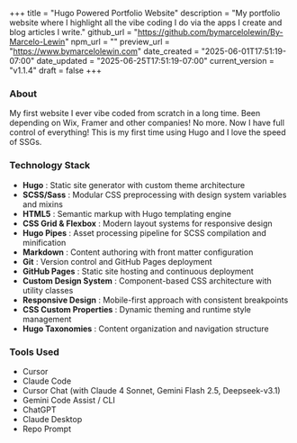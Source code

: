 +++
title = "Hugo Powered Portfolio Website"
description = "My portfolio website where I highlight all the vibe coding I do via the apps I create and blog articles I write."
github_url = "https://github.com/bymarcelolewin/By-Marcelo-Lewin"
npm_url = ""
preview_url = "https://www.bymarcelolewin.com"
date_created = "2025-06-01T17:51:19-07:00"
date_updated = "2025-06-25T17:51:19-07:00"
current_version = "v1.1.4"
draft = false
+++

### About
My first website I ever vibe coded from scratch in a long time. Been depending on Wix, Framer and other companies!  No more.  Now I have full control of everything! This is my first time using Hugo and I love the speed of SSGs.

### Technology Stack
- **Hugo** : Static site generator with custom theme architecture
- **SCSS/Sass** : Modular CSS preprocessing with design system variables and mixins
- **HTML5** : Semantic markup with Hugo templating engine
- **CSS Grid & Flexbox** : Modern layout systems for responsive design
- **Hugo Pipes** : Asset processing pipeline for SCSS compilation and minification
- **Markdown** : Content authoring with front matter configuration
- **Git** : Version control and GitHub Pages deployment
- **GitHub Pages** : Static site hosting and continuous deployment
- **Custom Design System** : Component-based CSS architecture with utility classes
- **Responsive Design** : Mobile-first approach with consistent breakpoints
- **CSS Custom Properties** : Dynamic theming and runtime style management
- **Hugo Taxonomies** : Content organization and navigation structure

### Tools Used
- Cursor
- Claude Code
- Cursor Chat (with Claude 4 Sonnet, Gemini Flash 2.5, Deepseek-v3.1)
- Gemini Code Assist / CLI
- ChatGPT
- Claude Desktop
- Repo Prompt